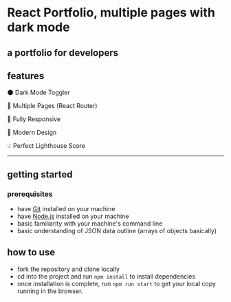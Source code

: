 # React Portfolio, multiple pages with dark mode

## a portfolio for developers

## features

🌑 Dark Mode Toggler

📖 Multiple Pages (React Router)

📱 Fully Responsive

🎨 Modern Design

💡 Perfect Lighthouse Score

---

## getting started

### prerequisites

- have [Git](https://git-scm.com/) installed on your machine
- have [Node.js](https://nodejs.org/en/download/) installed on your machine
- basic familiarity with your machine's command line
- basic understanding of JSON data outline (arrays of objects basically)

## how to use

- fork the repository and clone locally
- cd into the project and run `npm install` to install dependencies
- once installation is complete, run `npm run start` to get your local copy running in the browser.

